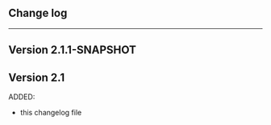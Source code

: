 ## Change log
----------------------

Version 2.1.1-SNAPSHOT
-------------

Version 2.1
-------------

ADDED:
 
- this changelog file

